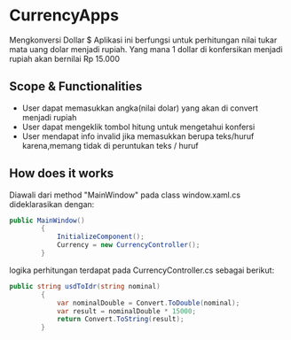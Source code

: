 # CurrencyApps
Mengkonversi Dollar $
Aplikasi ini berfungsi untuk perhitungan nilai tukar mata uang dolar menjadi rupiah. Yang mana 1 dollar di konfersikan menjadi rupiah akan bernilai Rp 15.000 

## Scope & Functionalities
- User dapat memasukkan angka(nilai dolar) yang akan di convert menjadi rupiah
- User dapat mengeklik tombol hitung untuk mengetahui konfersi
- User mendapat info invalid jika memasukkan berupa teks/huruf karena,memang tidak di peruntukan teks / huruf

## How does it works
Diawali dari method "MainWindow" pada class window.xaml.cs dideklarasikan dengan:

``` csharp
public MainWindow()
        {
            InitializeComponent();
            Currency = new CurrencyController();
        }
```
logika perhitungan terdapat pada CurrencyController.cs sebagai berikut:
``` csharp
public string usdToIdr(string nominal)
        {
            var nominalDouble = Convert.ToDouble(nominal);
            var result = nominalDouble * 15000;
            return Convert.ToString(result);
        }
```
